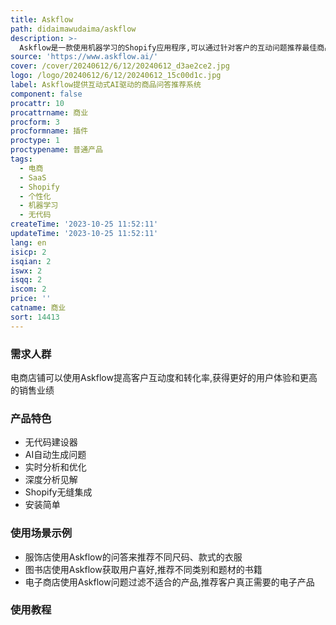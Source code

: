 ```yaml
---
title: Askflow
path: didaimawudaima/askflow
description: >-
  Askflow是一款使用机器学习的Shopify应用程序,可以通过针对客户的互动问题推荐最佳商品,从而提高客户参与度和转化率。它使用视觉化的无代码建设器,使商家可以轻松创建针对其产品和目标受众的个性化推荐问答流程。关键功能包括AI自动生成问题、实时分析和调整、深入的洞察力等。Askflow与Shopify无缝集成,安装简单,是提升用户体验和销售的有效工具。
source: 'https://www.askflow.ai/'
cover: /cover/20240612/6/12/20240612_d3ae2ce2.jpg
logo: /logo/20240612/6/12/20240612_15c00d1c.jpg
label: Askflow提供互动式AI驱动的商品问答推荐系统
component: false
procattr: 10
procattrname: 商业
procform: 3
procformname: 插件
proctype: 1
proctypename: 普通产品
tags:
  - 电商
  - SaaS
  - Shopify
  - 个性化
  - 机器学习
  - 无代码
createTime: '2023-10-25 11:52:11'
updateTime: '2023-10-25 11:52:11'
lang: en
isicp: 2
isqian: 2
iswx: 2
isqq: 2
iscom: 2
price: ''
catname: 商业
sort: 14413
---
```




### 需求人群
电商店铺可以使用Askflow提高客户互动度和转化率,获得更好的用户体验和更高的销售业绩

### 产品特色
- 无代码建设器
- AI自动生成问题
- 实时分析和优化
- 深度分析见解
- Shopify无缝集成
- 安装简单

### 使用场景示例
- 服饰店使用Askflow的问答来推荐不同尺码、款式的衣服
- 图书店使用Askflow获取用户喜好,推荐不同类别和题材的书籍
- 电子商店使用Askflow问题过滤不适合的产品,推荐客户真正需要的电子产品

### 使用教程


  
